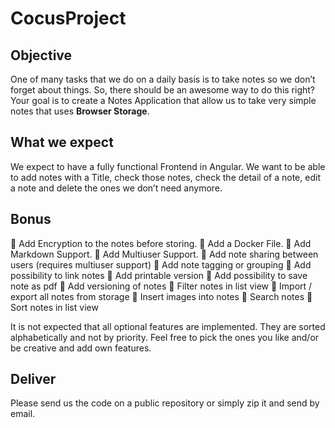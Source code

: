 # CocusProject

## Objective
One of many tasks that we do on a daily basis is to take notes so we don’t forget about things.
So, there should be an awesome way to do this right? Your goal is to create a Notes Application that allow us to take very simple notes that uses **Browser Storage**.

## What we expect
We expect to have a fully functional Frontend in Angular.
We want to be able to add notes with a Title, check those notes, check the detail of a
note, edit a note and delete the ones we don’t need anymore.

## Bonus
 Add Encryption to the notes before storing.
 Add a Docker File.
 Add Markdown Support.
 Add Multiuser Support.
 Add note sharing between users (requires multiuser support)
 Add note tagging or grouping
 Add possibility to link notes
 Add printable version
 Add possibility to save note as pdf
 Add versioning of notes
 Filter notes in list view
 Import / export all notes from storage
 Insert images into notes
 Search notes
 Sort notes in list view

It is not expected that all optional features are implemented. They are sorted alphabetically and not by priority. Feel free to pick the ones you like and/or be creative and add own features.

## Deliver
Please send us the code on a public repository or simply zip it and send by email.